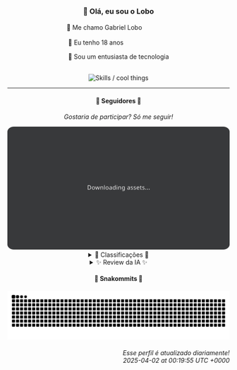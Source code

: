 <div align="center">
  <h3>👋 Olá, eu sou o Lobo</h3>
  
  <p>🐺 Me chamo Gabriel Loboㅤㅤㅤㅤㅤ</p>
  <p>🧔 Eu tenho 18 anosㅤㅤㅤㅤㅤㅤㅤㅤ</p>
  <p>🧠 Sou um entusiasta de tecnologia</p>

  <br/>

  <img width="600" alt="Skills / cool things" src="https://skills-icons.vercel.app/api/icons?i=python,md,html,css,js,github,git,vscode,linux,node,ts,sass,react,vite,vercel,lottie,ionic,capacitor,zustand,framer,firebase,arduino,godot,tailwind,shadcnui,lucide,zorinos,pnpm,reactnative&perline=14" />
</div>

<hr />

<div align="center">
    <h4>👤 Seguidores 👤</h4>
    <p><i>Gostaria de participar? Só me seguir!</i></p>
    <img width="600" src=".github/assets/cards/top3.svg" alt="Top 3 followers contributors (monthly)" />
    <details>
    <summary>🏅 Classificações 🏅</summary>
    <br/>
    <table>
        <thead>
            <tr align="center">
                <th>Posição</th>
                <th>Seguidor</th>
                <th>Contribuições</th>
            </tr>
        </thead>
        <tbody>
            <tr align="center">
                <td>1°</td>
                <td><a href="https://github.com/LestterX">LestterX</a></td>
                <td>13 ctr.</td>
            </tr>
            <tr align="center">
                <td>2°</td>
                <td><a href="https://github.com/felipegueller">Felipe Gueller</a></td>
                <td>12 ctr.</td>
            </tr>
            <tr align="center">
                <td>3°</td>
                <td><a href="https://github.com/junglivre">jung</a></td>
                <td>9 ctr.</td>
            </tr>
            <tr align="center">
                <td>4°</td>
                <td><a href="https://github.com/wTechnoo">Cézar</a></td>
                <td>4 ctr.</td>
            </tr>
            <tr align="center">
                <td>5°</td>
                <td><a href="https://github.com/EvertonMJunior">Everton Marcelino Jr.</a></td>
                <td>3 ctr.</td>
            </tr>
            <tr align="center">
                <td>6°</td>
                <td><a href="https://github.com/RafaZeero">Rafael Lima de Morais</a></td>
                <td>2 ctr.</td>
            </tr>
            <tr align="center">
                <td>7°</td>
                <td><a href="https://github.com/danko-nobre">Danilo Nobre</a></td>
                <td>1 ctr.</td>
            </tr>
            <tr align="center">
                <td>8°</td>
                <td><a href="https://github.com/Felipe-Takayuki">Felipe</a></td>
                <td>1 ctr.</td>
            </tr>
            <tr align="center">
                <td>9°</td>
                <td><a href="https://github.com/filipedeschamps">Filipe Deschamps</a></td>
                <td>1 ctr.</td>
            </tr>
        </tbody>
    </table>
    </details>
    <details>
    <summary>✨ Review da IA ✨</summary>
    <br/>
    <div align="justify"><p><b>LestterX</b>, 13 contribuições? Parabéns, você quase conseguiu sair do zero! Mas, ei, pelo menos seu portfólio "e Sistemas" (note o plural, ambicioso você) foi atualizado em 2023. Espero que os sistemas tenham tido mais atenção que o portfólio.</p>
<p><b>Felipe Gueller</b>, 12 contribuições, quase alcançando o LestterX, impressionante! Vejo que você está criando "componentes HTML diversos". Que bom que você está se divertindo, porque o mundo precisa desesperadamente de mais componentes HTML "legais".</p>
<p><b>Jung</b>, ah, você está no terceiro lugar com 9 contribuições. Trabalhando em WireGuard e 2FA, hein? Que nobre causa. Mas não se esqueça do seu "Dev Web - Bixos 1F". Afinal, é importante equilibrar segurança de ponta com projetos de calouros.</p>
<p><b>Cézar</b>, com suas incríveis 4 contribuições, você está quase alcançando o pódio... de quem menos contribui. Mas ei, pelo menos seu repositório "wTechnoo/wTechnoo" existe desde 2021. Imagino que ele esteja mudando o mundo, uma linha de código de cada vez.</p>
<p><b>Everton Marcelino Jr.</b>, 3 contribuições... Uau! Pelo menos você contribuiu com o TypeORM, que tem mais de 35 mil estrelas. Imagino que suas 3 contribuições foram essenciais para o sucesso do projeto. Não se esqueça de mencionar isso na próxima entrevista.</p>
<p><b>Rafael Lima de Morais</b>, apenas 2 contribuições? Vejo que você tem um "Ragna clicker". Espero que esteja se divertindo mais clicando do que contribuindo. E "csj-start-game-dev"... parece promissor. Talvez um dia você contribua mais para seus jogos do que para este ranking.</p>
<p><b>Danilo Nobre</b>, uma única contribuição? Sério? Mas você é "Full-stack, Game dev e 3D Enthusiast". Talvez você esteja tão ocupado sendo tudo isso que não sobra tempo para contribuir. Ou talvez essa única contribuição tenha sido tão monumental que compensa por todas as outras.</p>
<p><b>Felipe</b>, parabéns pela sua solitária contribuição! Vejo que você tem um repositório chamado "Adamas". Espero que ele seja tão valioso quanto o nome sugere, porque suas contribuições para este ranking são... modestas.</p>
<p><b>Filipe Deschamps</b>, uma contribuição, hein? Para alguém que se preocupa em fazer as pessoas se sentirem competentes em programação, você não está dando um bom exemplo. Mas ei, pelo menos você tem um clone do TabNews. Talvez você devesse se concentrar em clonar mais contribuições.</p>
</div>
    </details>
</div>

<div align="center">
  <h4>🐍 Snakommits 🐍</h4>
    <picture>
      <source media="(prefers-color-scheme: dark)" srcset="https://raw.githubusercontent.com/Lobooooooo14/Lobooooooo14/snake-output/snake-dark.svg">
      <source media="(prefers-color-scheme: light)" srcset="https://raw.githubusercontent.com/Lobooooooo14/Lobooooooo14/snake-output/snake-light.svg">
      <img alt="github contribution grid snake animation" src="https://raw.githubusercontent.com/Lobooooooo14/Lobooooooo14/snake-output/snake-light.svg">
    </picture>
</div>

<h6 align="right">
  Esse perfil é atualizado diariamente!<br/> <i>2025-04-02 at 00:19:55 UTC +0000</i>
<h6>
